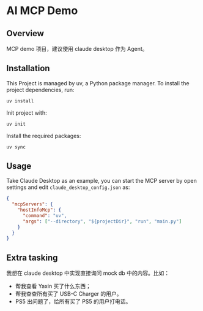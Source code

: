 # AI MCP Demo

## Overview

MCP demo 项目，建议使用 claude desktop 作为 Agent。

## Installation

This Project is managed by uv, a Python package manager. To install the project dependencies, run:

```bash
uv install
```

Init project with:

```bash
uv init
```

Install the required packages:

```bash
uv sync
```

## Usage

Take Claude Desktop as an example, you can start the MCP server by open settings and edit `claude_desktop_config.json` as:

```json
{
  "mcpServers": {
    "hostInfoMcp": {
      "command": "uv",
      "args": ["--directory", "${projectDir}", "run", "main.py"]
    }
  }
}
```

## Extra tasking

我想在 claude desktop 中实现直接询问 mock db 中的内容。比如：

- 帮我查看 Yaxin 买了什么东西；
- 帮我查查所有买了 USB-C Charger 的用户。
- PS5 出问题了，给所有买了 PS5 的用户打电话。

